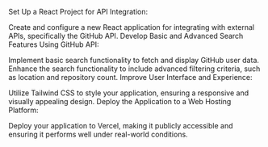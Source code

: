 Set Up a React Project for API Integration:

Create and configure a new React application for integrating with external APIs, specifically the GitHub API.
Develop Basic and Advanced Search Features Using GitHub API:

Implement basic search functionality to fetch and display GitHub user data.
Enhance the search functionality to include advanced filtering criteria, such as location and repository count.
Improve User Interface and Experience:

Utilize Tailwind CSS to style your application, ensuring a responsive and visually appealing design.
Deploy the Application to a Web Hosting Platform:

Deploy your application to Vercel, making it publicly accessible and ensuring it performs well under real-world conditions.
